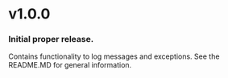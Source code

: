 # v1.0.0
### Initial proper release.  
Contains functionality to log messages and exceptions.  See the README.MD for general information.
